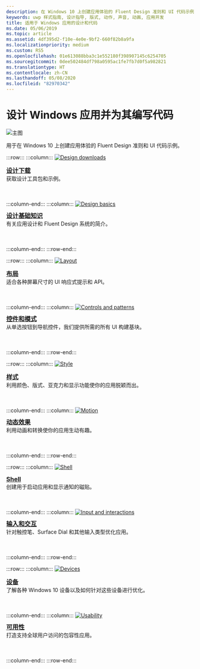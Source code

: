 ```yaml
---
description: 在 Windows 10 上创建应用体验的 Fluent Design 准则和 UI 代码示例
keywords: uwp 样式指南, 设计指导, 版式, 动作, 声音, 动画, 应用开发
title: 适用于 Windows 应用的设计和代码
ms.date: 05/06/2019
ms.topic: article
ms.assetid: 4df395d2-f10e-4e0e-9bf2-660f82b8a9fa
ms.localizationpriority: medium
ms.custom: RS5
ms.openlocfilehash: 01e613088bba3c1e552180f398907145c6254705
ms.sourcegitcommit: 0dee502484df798a0595ac1fe7fb7d0f5a982821
ms.translationtype: HT
ms.contentlocale: zh-CN
ms.lasthandoff: 05/08/2020
ms.locfileid: "82970342"
---
```

# <a name="design-and-code-windows-apps"></a>设计 Windows 应用并为其编写代码

![主图](images/ficon-1x.png)

用于在 Windows 10 上创建应用体验的 Fluent Design 准则和 UI 代码示例。

:::row:::
    :::column:::
        <a href="downloads/index.md">
            <img src="images/downloads-1x.png" alt="Design downloads" />
        </a><br/>
        <h3 style="margin-top: 10px; margin-bottom: 0px"><a href="downloads/index.md">设计下载</a></h3>
        <p style="margin-top: 0px; margin-bottom: 50px">获取设计工具包和示例。</p>
    :::column-end:::
    :::column:::
        <a href="basics/index.md">
            <img src="images/basics-1x.png" alt="Design basics" />
        </a><br/>
        <h3 style="margin-top: 10px; margin-bottom: 0px"><a href="basics/index.md">设计基础知识</a></h3>
        <p style="margin-top: 0px; margin-bottom: 50px">有关应用设计和 Fluent Design 系统的简介。</p>
    :::column-end:::
:::row-end:::

:::row:::
    :::column:::
        <a href="layout/index.md">
            <img src="images/layout-1x.png" alt="Layout" />
        </a><br/>
        <h3 style="margin-top: 10px; margin-bottom: 0px"><a href="layout/index.md">布局</a></h3>
       <p style="margin-top: 0px; margin-bottom: 50px">适合各种屏幕尺寸的 UI 响应式提示和 API。</p>
    :::column-end:::
    :::column:::
        <a href="controls-and-patterns/index.md">
            <img src="images/controls-1x.png" alt="Controls and patterns" />
        </a><br/>
        <h3 style="margin-top: 10px; margin-bottom: 0px"><a href="controls-and-patterns/index.md">控件和模式</a></h3>
        <p style="margin-top: 0px; margin-bottom: 50px">从单选按钮到导航控件，我们提供所需的所有 UI 构建基块。</p> 
    :::column-end:::
:::row-end:::

:::row:::
    :::column:::
        <a href="style/index.md">
            <img src="images/style-1x.png" alt="Style" />
        </a><br/>
        <h3 style="margin-top: 10px; margin-bottom: 0px"><a href="style/index.md">样式</a></h3>
        <p style="margin-top: 0px; margin-bottom: 50px">利用颜色、版式、亚克力和显示功能使你的应用脱颖而出。</p>
    :::column-end:::
    :::column:::
        <a href="motion/index.md">
            <img src="images/motion-1x.png" alt="Motion" />
        </a><br/>
        <h3 style="margin-top: 10px; margin-bottom: 0px"><a href="motion/index.md">动态效果</a></h3>
        <p style="margin-top: 0px; margin-bottom: 50px">利用动画和转换使你的应用生动有趣。</p>
    :::column-end:::
:::row-end:::

:::row:::
    :::column:::
        <a href="shell/tiles-and-notifications/creating-tiles.md">
            <img src="images/shell-1x.png" alt="Shell" />
        </a><br/>
        <h3 style="margin-top: 10px; margin-bottom: 0px"><a href="shell/tiles-and-notifications/creating-tiles.md">Shell</a></h3>
        <p style="margin-top: 0px; margin-bottom: 50px">创建用于启动应用和显示通知的磁贴。</p>
    :::column-end:::
    :::column:::
        <a href="input/index.md">
            <img src="images/inputs-1x.png" alt="Input and interactions" />
        </a><br/>
        <h3 style="margin-top: 10px; margin-bottom: 0px"><a href="input/index.md">输入和交互</a></h3>
        <p style="margin-top: 0px; margin-bottom: 50px">针对触控笔、Surface Dial 和其他输入类型优化应用。</p>
    :::column-end:::
:::row-end:::

:::row:::
    :::column:::
        <a href="devices/index.md">
            <img src="images/devices-1x.png" alt="Devices" />
        </a><br />
        <h3 style="margin-top: 10px; margin-bottom: 0px"><a href="devices/index.md">设备</a></h3>
        <p style="margin-top: 0px; margin-bottom: 50px">了解各种 Windows 10 设备以及如何针对这些设备进行优化。</p>
    :::column-end:::
    :::column:::
        <a href="usability/index.md">
            <img src="images/usability-1x.png" alt="Usability" />
        </a><br/>
        <h3 style="margin-top: 10px; margin-bottom: 0px"><a href="usability/index.md">可用性</a></h3>
        <p style="margin-top: 0px; margin-bottom: 50px">打造支持全球用户访问的包容性应用。</p>
    :::column-end:::
:::row-end:::
